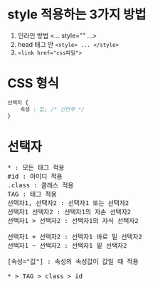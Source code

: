 # style 적용하는 3가지 방법
1. 인라인 방법 <... style="" ...>
2. head 태그 안 `<style> ... </style>` 
3. `<link href="css파일">`


# CSS 형식
```css
선택자 {
    속성 : 값; /* 선언부 */
}
```

# 선택자
<pre>
* : 모든 태그 적용
#id : 아이디 적용
.class : 클래스 적용
TAG : 태그 적용
선택자1, 선택자2 : 선택자1 또는 선택자2
선택자1 선택자2 : 선택자1의 자손 선택자2
선택자1 > 선택자2 : 선택자1의 자식 선택자2

선택자1 + 선택자2 : 선택자1 바로 밑 선택자2
선택자1 ~ 선택자2 : 선택자1 밑 선택자2

[속성="값"] : 속성의 속성값이 값일 때 적용

* > TAG > class > id
</pre>